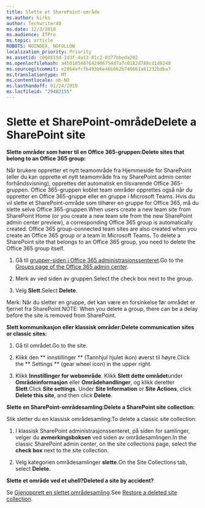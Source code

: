 ```yaml
---
title: Slette et SharePoint-område
ms.author: kirks
author: Techwriter40
ms.date: 12/3/2018
ms.audience: ITPro
ms.topic: article
ROBOTS: NOINDEX, NOFOLLOW
localization_priority: Priority
ms.assetid: c060815d-1d3f-4a13-81c2-0377bbeda202
ms.openlocfilehash: a450105487642906754d7a7c0182d788cd1d8240
ms.sourcegitcommit: e2864efcfb493b6e46b662b746661a61232bdba7
ms.translationtype: MT
ms.contentlocale: nb-NO
ms.lasthandoff: 01/24/2019
ms.locfileid: "29482155"
---
```

# <a name="delete-a-sharepoint-site"></a><span data-ttu-id="d10da-102">Slette et SharePoint-område</span><span class="sxs-lookup"><span data-stu-id="d10da-102">Delete a SharePoint site</span></span>

 <span data-ttu-id="d10da-103">**Slette områder som hører til en Office 365-gruppen:**</span><span class="sxs-lookup"><span data-stu-id="d10da-103">**Delete sites that belong to an Office 365 group:**</span></span>
  
<span data-ttu-id="d10da-p101">Når brukere oppretter et nytt teamområde fra Hjemmeside for SharePoint (eller du kan opprette et nytt teamområde fra ny SharePoint admin center forhåndsvisning), opprettes det automatisk en tilsvarende Office 365-gruppen. Office 365-gruppen koblet team områder opprettes også når du oppretter en Office 365-gruppe eller en gruppe i Microsoft Teams. Hvis du vil slette et SharePoint-område som tilhører en gruppe for Office 365, må du slette selve Office 365-gruppen.</span><span class="sxs-lookup"><span data-stu-id="d10da-p101">When users create a new team site from SharePoint Home (or you create a new team site from the new SharePoint admin center preview), a corresponding Office 365 group is automatically created. Office 365 group-connected team sites are also created when you create an Office 365 group or a team in Microsoft Teams. To delete a SharePoint site that belongs to an Office 365 group, you need to delete the Office 365 group itself.</span></span> 
  
1. <span data-ttu-id="d10da-107">Gå til [grupper-siden i Office 365 administrasjonssenteret](https://portal.office.com/adminportal/home#/groups).</span><span class="sxs-lookup"><span data-stu-id="d10da-107">Go to the [Groups page of the Office 365 admin center](https://portal.office.com/adminportal/home#/groups).</span></span>
  
2. <span data-ttu-id="d10da-108">Merk av ved siden av gruppen.</span><span class="sxs-lookup"><span data-stu-id="d10da-108">Select the check box next to the group.</span></span>
  
3. <span data-ttu-id="d10da-109">Velg **Slett**.</span><span class="sxs-lookup"><span data-stu-id="d10da-109">Select **Delete**.</span></span> 
  
<span data-ttu-id="d10da-110">Merk: Når du sletter en gruppe, det kan være en forsinkelse før området er fjernet fra SharePoint.</span><span class="sxs-lookup"><span data-stu-id="d10da-110">NOTE: When you delete a group, there can be a delay before the site is removed from SharePoint.</span></span>
  
 <span data-ttu-id="d10da-111">**Slett kommunikasjon eller klassisk områder:**</span><span class="sxs-lookup"><span data-stu-id="d10da-111">**Delete communication sites or classic sites:**</span></span>
  
1. <span data-ttu-id="d10da-112">Gå til området.</span><span class="sxs-lookup"><span data-stu-id="d10da-112">Go to the site.</span></span>
  
2. <span data-ttu-id="d10da-113">Klikk den \*\* innstillinger \*\* (Tannhjul hjulet ikon) øverst til høyre.</span><span class="sxs-lookup"><span data-stu-id="d10da-113">Click the \*\* Settings \*\* (gear wheel icon) in the upper right.</span></span> 
  
3. <span data-ttu-id="d10da-p102">Klikk **Innstillinger for webområde**. Klikk **Slett dette området**under **Områdeinformasjon** eller **Områdehandlinger**, og klikk deretter **Slett**.</span><span class="sxs-lookup"><span data-stu-id="d10da-p102">Click **Site settings**. Under **Site Information** or **Site Actions**, click **Delete this site**, and then click **Delete**.</span></span> 
  
 <span data-ttu-id="d10da-116">**Slette en SharePoint-områdesamling:**</span><span class="sxs-lookup"><span data-stu-id="d10da-116">**Delete a SharePoint site collection:**</span></span>
  
<span data-ttu-id="d10da-117">Slik sletter du en klassisk områdesamling:</span><span class="sxs-lookup"><span data-stu-id="d10da-117">To delete a classic site collection:</span></span>
  
1. <span data-ttu-id="d10da-118">I klassisk SharePoint administrasjonssenteret, på siden for samlinger, velger du **avmerkingsboksen** ved siden av områdesamlingen.</span><span class="sxs-lookup"><span data-stu-id="d10da-118">In the classic SharePoint admin center, on the site collections page, select the **check box** next to the site collection.</span></span> 
  
2. <span data-ttu-id="d10da-119">Velg kategorien områdesamlinger **slette.**</span><span class="sxs-lookup"><span data-stu-id="d10da-119">On the Site Collections tab, select **Delete.**</span></span>
  
 <span data-ttu-id="d10da-120">**Slette et område ved et uhell?**</span><span class="sxs-lookup"><span data-stu-id="d10da-120">**Deleted a site by accident?**</span></span>
  
<span data-ttu-id="d10da-121">Se [Gjenopprett en slettet områdesamling](https://go.microsoft.com/fwlink/?linkid=867660).</span><span class="sxs-lookup"><span data-stu-id="d10da-121">See [Restore a deleted site collection](https://go.microsoft.com/fwlink/?linkid=867660).</span></span>
  

